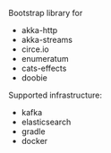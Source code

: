 Bootstrap library for
* akka-http
* akka-streams
* circe.io
* enumeratum
* cats-effects
* doobie

Supported infrastructure:
* kafka
* elasticsearch
* gradle
* docker
